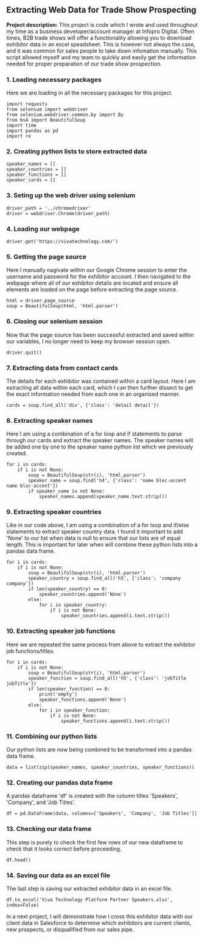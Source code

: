 ## Extracting Web Data for Trade Show Prospecting

**Project description:** This project is code which I wrote and used throughout my time as a business developer/account manager at Infopro Digital. Often times, B2B trade shows will offer a functionality allowing you to download exhibitor data in an excel speadsheet. This is however not always the case, and it was common for sales people to take down infomation manually. This script allowed myself and my team to quickly and easily get the information needed for proper preparation of our trade show prospection.

### 1. Loading necessary packages

Here we are loading in all the necessary packages for this project.

```
import requests
from selenium import webdriver
from selenium.webdriver.common.by import By
from bs4 import BeautifulSoup
import time
import pandas as pd
import re
```

### 2. Creating python lists to store extracted data

```
speaker_names = []
speaker_countries = []
speaker_functions = []
speaker_cards = []
```

### 3. Seting up the web driver using selenium

```
driver_path = '../chromedriver'
driver = webdriver.Chrome(driver_path)
```

### 4. Loading our webpage

```
driver.get('https://vivatechnology.com/')
```

### 5. Getting the page source

Here I manually nagivate within our Google Chrome session to enter the username and password for the exhibitor account. I then navigated to the webpage where all of our exhibitor details are located and ensure all elements are loaded on the page before extracting the page source.

```
html = driver.page_source
soup = BeautifulSoup(html, 'html.parser')
```

### 6. Closing our selenium session

Now that the page source has been successful extracted and saved within our variables, I no longer need to keep my browser session open.

```
driver.quit()
```

### 7. Extracting data from contact cards

The details for each exhibitor was contained within a card layout. Here I am extracting all data within each card, which I can then further dissect to get the exact information needed from each one in an organised manner.

```
cards = soup.find_all('div', {'class': 'detail detail'})
```

### 8. Extracting speaker names

Here I am using a combination of a for loop and if statements to parse through our cards and extract the speaker names. The speaker names will be added one by one to the speaker name python list which we previously created.

```
for i in cards:
    if i is not None:
        soup = BeautifulSoup(str(i), 'html.parser')
        speaker_name = soup.find('h4', {'class': 'name bloc-accent name bloc-accent'})
        if speaker_name is not None:
            speaker_names.append(speaker_name.text.strip())
```

### 9. Extracting speaker countries

Like in our code above, I am using a combination of a for loop and if/else statements to extract speaker country data. I found it important to add 'None' to our list when data is null to ensure that our lists are of equal length. This is important for later when will combine these python lists into a pandas data frame.

```
for i in cards:
    if i is not None:
        soup = BeautifulSoup(str(i), 'html.parser')
        speaker_country = soup.find_all('h5', {'class': 'company company'})
        if len(speaker_country) == 0:
            speaker_countries.append('None')
        else:
            for i in speaker_country:
                if i is not None:
                    speaker_countries.append(i.text.strip())
```

### 10. Extracting speaker job functions

Here we are repeated the same process from above to extract the exhibitor job functions/titles.

```
for i in cards:
    if i is not None:
        soup = BeautifulSoup(str(i), 'html.parser')
        speaker_function = soup.find_all('h5', {'class': 'jobTitle jobTitle'})
        if len(speaker_function) == 0:
            print('empty')
            speaker_functions.append('None')
        else:
            for i in speaker_function:
                if i is not None:
                    speaker_functions.append(i.text.strip())
```

### 11. Combining our python lists

Our python lists are now being combined to be transformed into a pandas data frame.

```
data = list(zip(speaker_names, speaker_countries, speaker_functions))
```

### 12. Creating our pandas data frame

A pandas dataframe 'df' is created with the column titles 'Speakers', 'Company', and 'Job Titles'.

```
df = pd.DataFrame(data, columns=['Speakers', 'Company', 'Job Titles'])
```

### 13. Checking our data frame

This step is purely to check the first few rows of our new dataframe to check that it looks correct before proceeding.

```
df.head()
```

### 14. Saving our data as an excel file

The last step is saving our extracted exhibitor data in an excel file.

```
df.to_excel('Viva Technology Platform Partner Speakers.xlsx', index=False)
```
In a next project, I will demonstrate how I cross this exhibitor data with our client data in Salesforce to determine which exhibitors are current clients, new prospects, or disqualified from our sales pipe.

